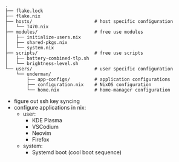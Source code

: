 ```
.
├── flake.lock
├── flake.nix
├── hosts/                       # host specific configuration
│   └── T470.nix
├── modules/                     # free use modules
│   ├── initialize-users.nix
│   ├── shared-pkgs.nix
│   └── system.nix
├── scripts/                     # free use scripts
│   ├── battery-combined-tlp.sh
│   └── brightness-level.sh
└── users/                       # user specific configuration
    └── underman/
        ├── app-configs/         # application configurations
        ├── configuration.nix    # NixOS configuration
        └── home.nix             # home-manager configuration
```

- figure out ssh key syncing
- configure applications in nix:
  - user:
    - KDE Plasma
    - VSCodium
    - Neovim
    - Firefox
  - system:
    - Systemd boot (cool boot sequence)
